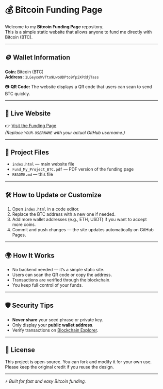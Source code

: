 # 💰 Bitcoin Funding Page

Welcome to my **Bitcoin Funding Page** repository.  
This is a simple static website that allows anyone to fund me directly with Bitcoin (BTC).  

---

## 🪙 Wallet Information
**Coin:** Bitcoin (BTC)  
**Address:** `1LGeyxoWvTto9LwoUDPto9fpiXPddjTass`  

📷 **QR Code:** The website displays a QR code that users can scan to send BTC quickly.

---

## 🚀 Live Website
👉 [Visit the Funding Page](https://YOUR-USERNAME.github.io)  
*(Replace `YOUR-USERNAME` with your actual GitHub username.)*

---

## 📂 Project Files
- `index.html` — main website file
- `Fund_My_Project_BTC.pdf` — PDF version of the funding page
- `README.md` — this file

---

## 🛠️ How to Update or Customize
1. Open `index.html` in a code editor.
2. Replace the BTC address with a new one if needed.
3. Add more wallet addresses (e.g., ETH, USDT) if you want to accept more coins.
4. Commit and push changes — the site updates automatically on GitHub Pages.

---

## 🌍 How It Works
- No backend needed — it’s a simple static site.  
- Users can scan the QR code or copy the address.  
- Transactions are verified through the blockchain.  
- You keep full control of your funds.

---

## 🛡️ Security Tips
- **Never share** your seed phrase or private key.  
- Only display your **public wallet address**.  
- Verify transactions on [Blockchain Explorer](https://www.blockchain.com/explorer).

---

## 📝 License
This project is open-source. You can fork and modify it for your own use.  
Please keep the original credit if you reuse the design.

---

⚡ *Built for fast and easy Bitcoin funding.*
